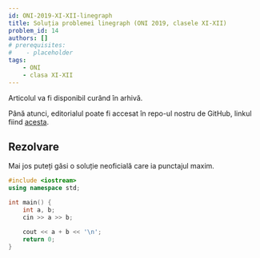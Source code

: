 ```yaml
---
id: ONI-2019-XI-XII-linegraph
title: Soluția problemei linegraph (ONI 2019, clasele XI-XII)
problem_id: 14
authors: []
# prerequisites:
#    - placeholder
tags:
    - ONI
    - clasa XI-XII
---
```



Articolul va fi disponibil curând în arhivă.

Până atunci, editorialul poate fi accesat în repo-ul nostru de GitHub, linkul fiind [acesta](https://github.com/roalgo-discord/Romanian-Olympiad-Solutions/blob/main/ONI%20(national%20olympiad)/2019/11-12/linegraph.pdf).

## Rezolvare

Mai jos puteți găsi o soluție neoficială care ia punctajul maxim.

```cpp
#include <iostream>
using namespace std;

int main() {
    int a, b;
    cin >> a >> b;

    cout << a + b << '\n';
    return 0;
}
```
